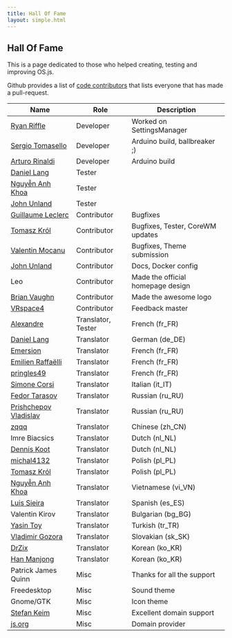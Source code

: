 ```yaml
---
title: Hall Of Fame
layout: simple.html
---
```


## Hall Of Fame

This is a page dedicated to those who helped creating, testing and improving OS.js.

Github provides a list of [code contributors](https://github.com/andersevenrud/OS.js-v2/graphs/contributors) that lists everyone that has made a pull-request.

| Name                                                        | Role                             | Description                      |
| ----------------------------------------------------------- | -------------------------------- | -------------------------------- |
| [Ryan Riffle](https://github.com/RyanRiffle)                | Developer                        | Worked on SettingsManager        |
| [Sergio Tomasello](https://github.com/sergiotomasello)      | Developer                        | Arduino build, ballbreaker ;)    |
| [Arturo Rinaldi](https://github.com/artynet)                | Developer                        | Arduino build                    |
| [Daniel Lang](https://github.com/danielang)                 | Tester                           |                                  |
| [Nguyễn Anh Khoa](https://github.com/khoaakt)               | Tester                           |                                  |
| [John Unland](https://github.com/junland)                   | Tester                           |                                  |
| [Guillaume Leclerc](https://github.com/GuillaumeLeclerc)    | Contributor                      | Bugfixes                         |
| [Tomasz Król](https://github.com/twkrol)                    | Contributor                      | Bugfixes, Tester, CoreWM updates |
| [Valentin Mocanu](https://github.com/rontav)                | Contributor                      | Bugfixes, Theme submission       |
| [John Unland](https://github.com/junland)                   | Contributor                      | Docs, Docker config              |
| Leo                                                         | Contributor                      | Made the official homepage design|
| [Brian Vaughn](https://github.com/bvaughn)                  | Contributor                      | Made the awesome logo            |
| [VRspace4](https://github.com/VRspace4)                     | Contributor                      | Feedback master                  |
| [Alexandre](https://github.com/Bouhnosaure)                 | Translator, Tester               | French (fr_FR)                   |
| [Daniel Lang](https://github.com/danielang)                 | Translator                       | German (de_DE)                   |
| [Emersion](https://github.com/emersion)                     | Translator                       | French (fr_FR)                   |
| [Emilien Raffaëlli](https://github.com/eraffaelli)          | Translator                       | French (fr_FR)                   |
| [pringles49](https://github.com/pringles49)                 | Translator                       | French (fr_FR)                   |
| [Simone Corsi](https://github.com/Kirkhammetz)              | Translator                       | Italian (it_IT)                  |
| [Fedor Tarasov](https://github.com/Fabel)                   | Translator                       | Russian (ru_RU)                  |
| [Prishchepov Vladislav](https://github.com/vlad008)         | Translator                       | Russian (ru_RU)                  |
| [zqqq](https://github.com/zqqq)                             | Translator                       | Chinese (zh_CN)                  |
| Imre Biacsics                                               | Translator                       | Dutch (nl_NL)                    |
| [Dennis Koot](https://github.com/koter84)                   | Translator                       | Dutch (nl_NL)                    |
| [michal4132](https://github.com/michal4132)                 | Translator                       | Polish (pl_PL)                   |
| [Tomasz Król](https://github.com/twkrol)                    | Translator                       | Polish (pl_PL)                   |
| [Nguyễn Anh Khoa](https://github.com/khoaakt)               | Translator                       | Vietnamese (vi_VN)               |
| [Luis Sieira](https://github.com/sieira)                    | Translator                       | Spanish (es_ES)                  |
| Valentin Kirov                                              | Translator                       | Bulgarian (bg_BG)                |
| [Yasin Toy](https://github.com/yasintoy)                    | Translator                       | Turkish (tr_TR)                  |
| [Vladimir Gozora](https://github.com/gozora)                | Translator                       | Slovakian (sk_SK)                |
| [DrZix](https://github.com/drzix)                           | Translator                       | Korean (ko_KR)                   |
| [Han Manjong](https://github.com/iBluemind)                 | Translator                       | Korean (ko_KR)                   |
| Patrick James Quinn                                         | Misc                             | Thanks for all the support       |
| Freedesktop                                                 | Misc                             | Sound theme                      |
| Gnome/GTK                                                   | Misc                             | Icon theme                       |
| [Stefan Keim](https://github.com/indus)                     | Misc                             | Excellent domain support         |
| [js.org](https://github.com/js-org)                         | Misc                             | Domain provider                  |

